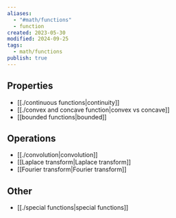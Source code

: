 ```yaml
---
aliases:
  - "#math/functions"
  - function
created: 2023-05-30
modified: 2024-09-25
tags:
  - math/functions
publish: true
---
```

## Properties
- [[./continuous functions|continuity]]
- [[./convex and concave function|convex vs concave]]
- [[bounded functions|bounded]]
## Operations
- [[./convolution|convolution]]
- [[Laplace transform|Laplace transform]]
- [[Fourier transform|Fourier transform]]

## Other
- [[./special functions|special functions]]